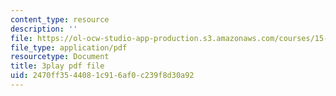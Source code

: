 ```yaml
---
content_type: resource
description: ''
file: https://ol-ocw-studio-app-production.s3.amazonaws.com/courses/15-960-new-executive-thinking-social-impact-technology-projects-fall-2017-spring-2018/2470ff3544081c916af0c239f8d30a92_EZCmSXZnT6Q.pdf
file_type: application/pdf
resourcetype: Document
title: 3play pdf file
uid: 2470ff35-4408-1c91-6af0-c239f8d30a92
---
```


